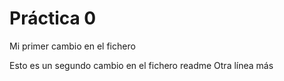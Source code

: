  # Práctica 0

 Mi primer cambio en el fichero

Esto es un segundo cambio en el fichero readme 
Otra línea más 